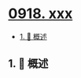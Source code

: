 # [0918. xxx](https://github.com/Tdahuyou/TNotes.leetcode/tree/main/notes/0918.%20xxx)

<!-- region:toc -->

- [1. 📝 概述](#1--概述)

<!-- endregion:toc -->

## 1. 📝 概述
